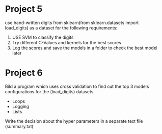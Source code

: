 # Project 5

use hand-written digits from sklearn(from sklearn.datasets import load_digits) as a dataset for the following requirements:
1. USE SVM to classify the digits
2. Try different C-Values and kernels for the best scores
3. Log the scores and save the models in a folder to check the best model later 

# Project 6

Bild a program which uses cross validation to find out the top 3 models configurations for the (load_digits) datasets
- Loops
- Logging
- Lists

Write the decision about the hyper parameters in a separate text file (summary.txt)

